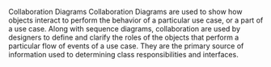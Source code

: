 Collaboration Diagrams
Collaboration Diagrams are used to show how objects interact to perform the behavior of a particular use case, or a part of a use case. Along with sequence diagrams, collaboration are used by designers to define and clarify the roles of the objects that perform a particular flow of events of a use case. They are the primary source of information used to determining class responsibilities and interfaces.
